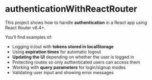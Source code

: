 # authenticationWithReactRouter


This project shows how to handle **authentication** in a React app using React Router v6.4+.

You’ll find examples of:

- Logging in/out with **tokens stored in localStorage**  
- Using **expiration times** for automatic logout  
- **Updating the UI** depending on whether the user is logged in  
- Protecting routes so only authenticated users can access them  
- Working with **query parameters** for login/signup modes  
- Validating user input and showing error messages  
